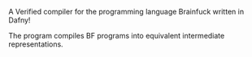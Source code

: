 A Verified compiler for the programming language Brainfuck written in Dafny!

The program compiles BF programs into equivalent intermediate representations.
